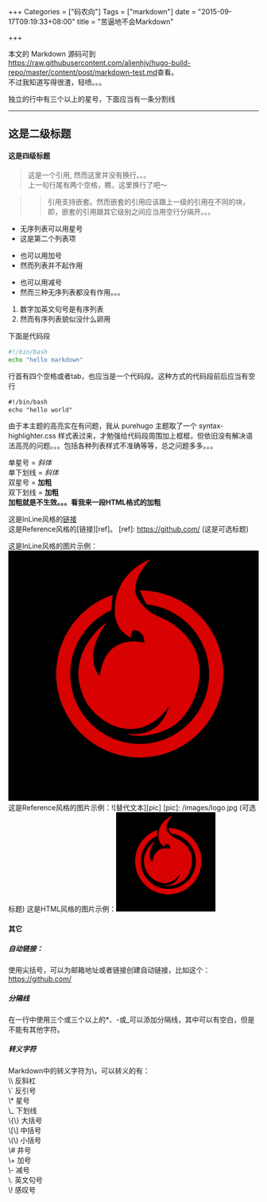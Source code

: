 +++
Categories = ["码农向"]
Tags = ["markdown"]
date = "2015-09-17T09:19:33+08:00"
title = "苦逼地不会Markdown"

+++

本文的 Markdown 源码可到<https://raw.githubusercontent.com/alienhjy/hugo-build-repo/master/content/post/markdown-test.md>查看。  
不过我知道写得很渣，轻喷。。。  
<!--more-->

独立的行中有三个以上的星号，下面应当有一条分割线
***

## 这是二级标题
#### 这是四级标题

> 这是一个引用,
> 然而这里并没有换行。。。  
> 上一句行尾有两个空格，瞧，这里换行了吧～  

> > 引用支持嵌套。然而嵌套的引用应该跟上一级的引用在不同的块，  
> > 即，嵌套的引用跟其它级别之间应当用空行分隔开。。。

* 无序列表可以用星号
* 这是第二个列表项

+ 也可以用加号
+ 然而列表并不起作用

- 也可以用减号
- 然而三种无序列表都没有作用。。。

1. 数字加英文句号是有序列表
2. 然而有序列表貌似没什么卵用

下面是代码段
``` bash
#!/bin/bash
echo "hello markdown"
```
行首有四个空格或者tab，也应当是一个代码段。这种方式的代码段前后应当有空行

	#!/bin/bash
	echo "hello world"

由于本主题的高亮实在有问题，我从 purehugo 主题取了一个 syntax-highlighter.css 样式表过来，才勉强给代码段周围加上框框，但依旧没有解决语法高亮的问题。。。包括各种列表样式不准确等等，总之问题多多。。。

单星号 = *斜体*  
单下划线 = _斜体_  
双星号 = **加粗**  
双下划线 = __加粗__  
<b>加粗就是不生效。。。看我来一段HTML格式的加粗</b>

这是InLine风格的[链接](https://github.com/ "这是可选标题")  
这是Reference风格的[链接][ref]。
[ref]: https://github.com/ (这是可选标题)

这是InLine风格的图片示例：![替代文本](/images/logo.jpg "可选标题")  
这是Reference风格的图片示例：![替代文本][pic]
[pic]: /images/logo.jpg (可选标题)
这是HTML风格的图片示例：<img src="/images/logo.jpg" alt="替代文本" title=“可选标题” width=200 />

#### 其它
##### 自动链接：  
使用尖括号，可以为邮箱地址或者链接创建自动链接，比如这个：<https://github.com/>  

##### 分隔线
在一行中使用三个或三个以上的*、-或_可以添加分隔线，其中可以有空白，但是不能有其他字符。

##### 转义字符
Markdown中的转义字符为\，可以转义的有：  
    \\\ 反斜杠  
    \\` 反引号  
    \\* 星号  
    \\_ 下划线  
    \\{\\} 大括号  
    \\[\\] 中括号  
    \\(\\) 小括号  
    \\# 井号  
    \\+ 加号  
    \\- 减号  
    \\. 英文句号  
    \\! 感叹号  

